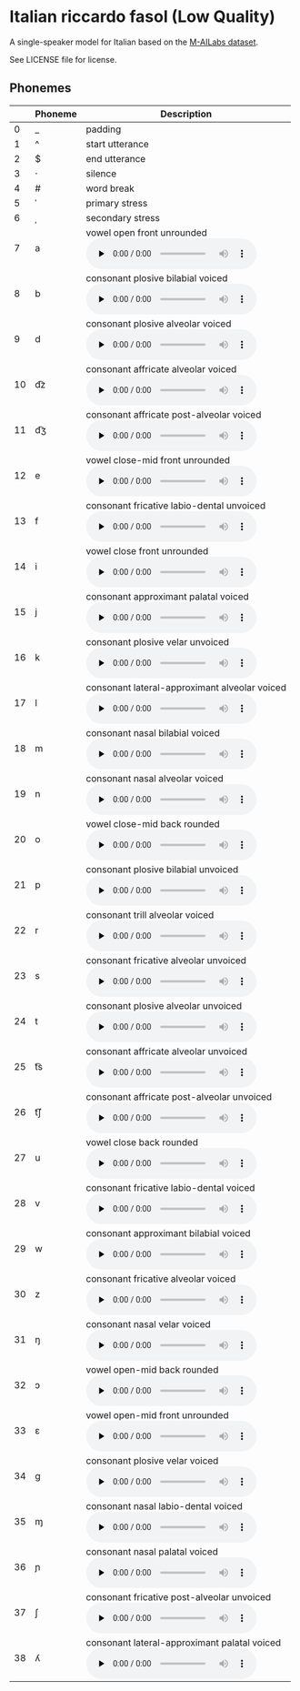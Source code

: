# Italian riccardo fasol (Low Quality)

A single-speaker model for Italian based on the [M-AILabs dataset](https://www.caito.de/2019/01/03/the-m-ailabs-speech-dataset/).

See LICENSE file for license.


## Phonemes

<table><thead><th>&nbsp;</th><th>Phoneme</th><th>Description</th></thead>
<tr>
<td> 0 </td>
<td> _ </td>
<td> padding </td>
</tr>
<tr>
<td> 1 </td>
<td> ^ </td>
<td> start utterance </td>
</tr>
<tr>
<td> 2 </td>
<td> $ </td>
<td> end utterance </td>
</tr>
<tr>
<td> 3 </td>
<td> · </td>
<td> silence </td>
</tr>
<tr>
<td> 4 </td>
<td> # </td>
<td> word break </td>
</tr>
<tr>
<td> 5 </td>
<td> ˈ </td>
<td> primary stress </td>
</tr>
<tr>
<td> 6 </td>
<td> ˌ </td>
<td> secondary stress </td>
</tr>
<tr>
<td> 7 </td>
<td> a </td>
<td> vowel open front unrounded<br /><audio controls preload="none" src="phonemes/open_front_unrounded_vowel.wav"></audio> </td>
</tr>
<tr>
<td> 8 </td>
<td> b </td>
<td> consonant plosive bilabial voiced<br /><audio controls preload="none" src="phonemes/voiced_bilabial_plosive.wav"></audio> </td>
</tr>
<tr>
<td> 9 </td>
<td> d </td>
<td> consonant plosive alveolar voiced<br /><audio controls preload="none" src="phonemes/voiced_alveolar_plosive.wav"></audio> </td>
</tr>
<tr>
<td> 10 </td>
<td> d͡z </td>
<td> consonant affricate alveolar voiced<br /><audio controls preload="none" src="phonemes/voiced_alveolar_affricate.wav"></audio> </td>
</tr>
<tr>
<td> 11 </td>
<td> d͡ʒ </td>
<td> consonant affricate post-alveolar voiced<br /><audio controls preload="none" src="phonemes/voiced_postalveolar_affricate.wav"></audio> </td>
</tr>
<tr>
<td> 12 </td>
<td> e </td>
<td> vowel close-mid front unrounded<br /><audio controls preload="none" src="phonemes/close-mid_front_unrounded_vowel.wav"></audio> </td>
</tr>
<tr>
<td> 13 </td>
<td> f </td>
<td> consonant fricative labio-dental unvoiced<br /><audio controls preload="none" src="phonemes/voiceless_labiodental_fricative.wav"></audio> </td>
</tr>
<tr>
<td> 14 </td>
<td> i </td>
<td> vowel close front unrounded<br /><audio controls preload="none" src="phonemes/close_front_unrounded_vowel.wav"></audio> </td>
</tr>
<tr>
<td> 15 </td>
<td> j </td>
<td> consonant approximant palatal voiced<br /><audio controls preload="none" src="phonemes/palatal_approximant.wav"></audio> </td>
</tr>
<tr>
<td> 16 </td>
<td> k </td>
<td> consonant plosive velar unvoiced<br /><audio controls preload="none" src="phonemes/voiceless_velar_plosive.wav"></audio> </td>
</tr>
<tr>
<td> 17 </td>
<td> l </td>
<td> consonant lateral-approximant alveolar voiced<br /><audio controls preload="none" src="phonemes/alveolar_lateral_approximant.wav"></audio> </td>
</tr>
<tr>
<td> 18 </td>
<td> m </td>
<td> consonant nasal bilabial voiced<br /><audio controls preload="none" src="phonemes/bilabial_nasal.wav"></audio> </td>
</tr>
<tr>
<td> 19 </td>
<td> n </td>
<td> consonant nasal alveolar voiced<br /><audio controls preload="none" src="phonemes/alveolar_nasal.wav"></audio> </td>
</tr>
<tr>
<td> 20 </td>
<td> o </td>
<td> vowel close-mid back rounded<br /><audio controls preload="none" src="phonemes/close-mid_back_rounded_vowel.wav"></audio> </td>
</tr>
<tr>
<td> 21 </td>
<td> p </td>
<td> consonant plosive bilabial unvoiced<br /><audio controls preload="none" src="phonemes/voiceless_bilabial_plosive.wav"></audio> </td>
</tr>
<tr>
<td> 22 </td>
<td> r </td>
<td> consonant trill alveolar voiced<br /><audio controls preload="none" src="phonemes/alveolar_trill.wav"></audio> </td>
</tr>
<tr>
<td> 23 </td>
<td> s </td>
<td> consonant fricative alveolar unvoiced<br /><audio controls preload="none" src="phonemes/voiceless_alveolar_fricative.wav"></audio> </td>
</tr>
<tr>
<td> 24 </td>
<td> t </td>
<td> consonant plosive alveolar unvoiced<br /><audio controls preload="none" src="phonemes/voiceless_alveolar_plosive.wav"></audio> </td>
</tr>
<tr>
<td> 25 </td>
<td> t͡s </td>
<td> consonant affricate alveolar unvoiced<br /><audio controls preload="none" src="phonemes/voiceless_alveolar_affricate.wav"></audio> </td>
</tr>
<tr>
<td> 26 </td>
<td> t͡ʃ </td>
<td> consonant affricate post-alveolar unvoiced<br /><audio controls preload="none" src="phonemes/voiceless_postalveolar_affricate.wav"></audio> </td>
</tr>
<tr>
<td> 27 </td>
<td> u </td>
<td> vowel close back rounded<br /><audio controls preload="none" src="phonemes/close_back_rounded_vowel.wav"></audio> </td>
</tr>
<tr>
<td> 28 </td>
<td> v </td>
<td> consonant fricative labio-dental voiced<br /><audio controls preload="none" src="phonemes/voiced_labiodental_fricative.wav"></audio> </td>
</tr>
<tr>
<td> 29 </td>
<td> w </td>
<td> consonant approximant bilabial voiced<br /><audio controls preload="none" src="phonemes/voiced_bilabial_approximant.wav"></audio> </td>
</tr>
<tr>
<td> 30 </td>
<td> z </td>
<td> consonant fricative alveolar voiced<br /><audio controls preload="none" src="phonemes/voiced_alveolar_fricative.wav"></audio> </td>
</tr>
<tr>
<td> 31 </td>
<td> ŋ </td>
<td> consonant nasal velar voiced<br /><audio controls preload="none" src="phonemes/velar_nasal.wav"></audio> </td>
</tr>
<tr>
<td> 32 </td>
<td> ɔ </td>
<td> vowel open-mid back rounded<br /><audio controls preload="none" src="phonemes/open-mid_back_rounded_vowel.wav"></audio> </td>
</tr>
<tr>
<td> 33 </td>
<td> ɛ </td>
<td> vowel open-mid front unrounded<br /><audio controls preload="none" src="phonemes/open-mid_front_unrounded_vowel.wav"></audio> </td>
</tr>
<tr>
<td> 34 </td>
<td> ɡ </td>
<td> consonant plosive velar voiced<br /><audio controls preload="none" src="phonemes/voiced_velar_plosive.wav"></audio> </td>
</tr>
<tr>
<td> 35 </td>
<td> ɱ </td>
<td> consonant nasal labio-dental voiced<br /><audio controls preload="none" src="phonemes/labiodental_nasal.wav"></audio> </td>
</tr>
<tr>
<td> 36 </td>
<td> ɲ </td>
<td> consonant nasal palatal voiced<br /><audio controls preload="none" src="phonemes/palatal_nasal.wav"></audio> </td>
</tr>
<tr>
<td> 37 </td>
<td> ʃ </td>
<td> consonant fricative post-alveolar unvoiced<br /><audio controls preload="none" src="phonemes/voiceless_postalveolar_fricative.wav"></audio> </td>
</tr>
<tr>
<td> 38 </td>
<td> ʎ </td>
<td> consonant lateral-approximant palatal voiced<br /><audio controls preload="none" src="phonemes/palatal_lateral_approximant.wav"></audio> </td>
</tr>
</table>
